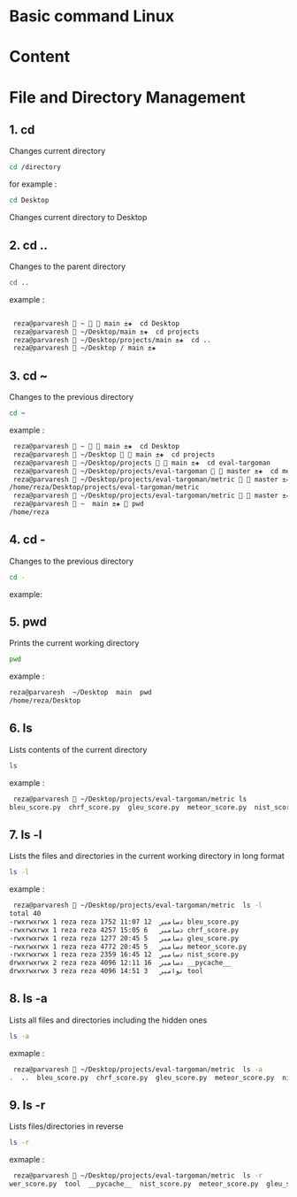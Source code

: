 # Basic command Linux


# Content




# File and Directory Management

## 1.  cd 
Changes current directory

``` bash
cd /directory
```
for example : 

```bash
cd Desktop
```
Changes current directory to Desktop


## 2. cd ..

Changes to the parent directory 

```bash
cd ..
```
example : 

```bash

 reza@parvaresh  ~   main ±✚  cd Desktop
 reza@parvaresh  ~/Desktop/main ±✚  cd projects 
 reza@parvaresh  ~/Desktop/projects/main ±✚  cd ..      
 reza@parvaresh  ~/Desktop / main ±✚ 

```

## 3.  cd ~

Changes to the previous directory


```bash
cd ~
```
example : 

```bash
 reza@parvaresh  ~   main ±✚  cd Desktop
 reza@parvaresh  ~/Desktop   main ±✚  cd projects
 reza@parvaresh  ~/Desktop/projects   main ±✚  cd eval-targoman
 reza@parvaresh  ~/Desktop/projects/eval-targoman   master ±✚  cd metric       
 reza@parvaresh  ~/Desktop/projects/eval-targoman/metric   master ±✚  pwd
/home/reza/Desktop/projects/eval-targoman/metric
 reza@parvaresh  ~/Desktop/projects/eval-targoman/metric   master ±✚  cd ~          
 reza@parvaresh  ~  main ±✚  pwd
/home/reza

```
## 4. cd -

Changes to the previous directory

```bash
cd -
```

example:




## 5. pwd

Prints the current working directory
```bash
pwd
```
example : 

```bash
reza@parvaresh  ~/Desktop  main  pwd
/home/reza/Desktop
```
## 6. ls
Lists contents of the current directory
```bash
ls
```
example : 

```bash
 reza@parvaresh  ~/Desktop/projects/eval-targoman/metric ls
bleu_score.py  chrf_score.py  gleu_score.py  meteor_score.py  nist_score.py  __pycache__  tool  wer_score.py
```

## 7. ls -l
Lists the files and directories in the
current working directory in long format
```bash
ls -l
```
example :

```bash
 reza@parvaresh  ~/Desktop/projects/eval-targoman/metric  ls -l 
total 40
-rwxrwxrwx 1 reza reza 1752 دسامبر  12 11:07 bleu_score.py
-rwxrwxrwx 1 reza reza 4257 دسامبر   6 15:05 chrf_score.py
-rwxrwxrwx 1 reza reza 1277 دسامبر   5 20:45 gleu_score.py
-rwxrwxrwx 1 reza reza 4772 دسامبر   5 20:45 meteor_score.py
-rwxrwxrwx 1 reza reza 2359 دسامبر  12 16:45 nist_score.py
drwxrwxrwx 2 reza reza 4096 دسامبر  16 12:11 __pycache__
drwxrwxrwx 3 reza reza 4096 نوامبر   3 14:51 tool
```

## 8. ls -a
Lists all files and directories including the
hidden ones
```bash
ls -a
```

exmaple : 
```bash
 reza@parvaresh  ~/Desktop/projects/eval-targoman/metric  ls -a
.  ..  bleu_score.py  chrf_score.py  gleu_score.py  meteor_score.py  nist_score.py  __pycache__  tool  wer_score.py

```

## 9. ls -r

Lists files/directories in reverse

```bash 
ls -r
```

exmaple : 

```bash
 reza@parvaresh  ~/Desktop/projects/eval-targoman/metric  ls -r
wer_score.py  tool  __pycache__  nist_score.py  meteor_score.py  gleu_score.py  chrf_score.py  bleu_score.py

```

